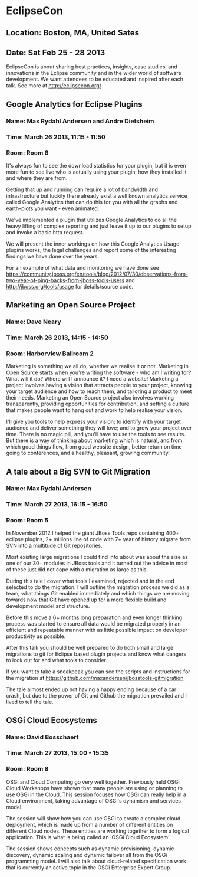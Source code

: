# EclipseCon
## Location: Boston, MA, United Sates
## Date: Sat Feb 25 - 28 2013

EclipseCon is about sharing best practices, insights, case studies,
and innovations in the Eclipse community and in the wider world of
software development. We want attendees to be educated and inspired
after each talk. See more at <http://eclipsecon.org/>


## Google Analytics for Eclipse Plugins
### Name: Max Rydahl Andersen and Andre Dietsheim
### Time: March 26 2013, 11:15 - 11:50
### Room: Room 6

It's always fun to see the download statistics for your plugin, but it
is even more fun to see live who is actually using your plugin, how
they installed it and where they are from.

Getting that up and running can require a lot of bandwidth and
infrastructure but luckily there already exist a well known analytics
service called Google Analytics that can do this for you with all the
graphs and earth-plots you want - even animated.

We've implemented a plugin that utilizes Google Analytics to do all
the heavy lifting of complex reporting and just leave it up to our
plugins to setup and invoke a basic http request.

We will present the inner workings on how this Google Analytics Usage
plugins works, the legal challenges and report some of the interesting
findings we have done over the years.

For an example of what data and monitoring we have done see
<https://community.jboss.org/en/tools/blog/2012/07/30/observations-from-two-year-of-ping-backs-from-jboss-tools-users>
and <http://jboss.org/tools/usage> for details/source code.

## Marketing an Open Source Project
### Name: Dave Neary
### Time: March 26 2013, 14:15 - 14:50
### Room: Harborview Ballroom 2

Marketing is something we all do, whether we realise it or not.
Marketing in Open Source starts when you're writing the software -
who am I writing for? What will it do? Where will I announce it? I
need a website! Marketing a project involves having a vision that
attracts people to your project, knowing your target audience and
how to reach them, and tailoring a product to meet their needs.
Marketing an Open Source project also involves working transparently,
providing opportunities for contribution, and setting a culture that
makes people want to hang out and work to help realise your vision.

I'll give you tools to help express your vision; to identify with
your target audience and deliver something they will love; and to
grow your project over time. There is no magic pill, and you'll have
to use the tools to see results. But there is a way of thinking
about marketing which is natural, and from which good things flow,
from good website design, better return on time going to conferences,
and a healthy, pleasant, growing community.

## A tale about a Big SVN to Git Migration
### Name: Max Rydahl Andersen
### Time: March 27 2013, 16:15 - 16:50
### Room: Room 5

In November 2012 I helped the giant JBoss Tools repo containing 400+
eclipse plugins, 2+ millions line of code with 7+ year of history
migrate from SVN into a multitude of Git repositories.

Most existing large migrations I could find info about was about the
size as one of our 30+ modules in JBoss tools and it turned out the
advice in most of these just did not cope with a migration as large as
this.

During this tale I cover what tools I examined, rejected and in the
end selected to do the migration. I will outline the migration process
we did as a team, what things Git enabled immediately and which things
we are moving towards now that Git have opened up for a more flexible
build and development model and structure.

Before this move a 6+ months long preparation and even longer thinking
process was started to ensure all data would be migrated properly in
an efficient and repeatable manner with as little possible impact on
developer productivity as possible.

After this talk you should be well prepared to do both small and large
migrations to git for Eclipse based plugin projects and know what
dangers to look out for and what tools to consider.

If you want to take a sneakpeak you can see the scripts and
instructions for the migration at
<https://github.com/maxandersen/jbosstools-gitmigration>

The tale almost ended up not having a happy ending because of a car
crash, but due to the power of Git and Github the migration prevailed
and I lived to tell the tale.


## OSGi Cloud Ecosystems
### Name: David Bosschaert
### Time: March 27 2013, 15:00 - 15:35
### Room: Room 8

OSGi and Cloud Computing go very well together. Previously held OSGi
Cloud Workshops have shown that many people are using or planning to use
OSGi in the Cloud. This session focuses how OSGi can really help in a
Cloud environment, taking advantage of OSGi's dynamism and services
model.

The session will show how you can use OSGi to create a complex cloud
deployment, which is made up from a number of different entities on
different Cloud nodes. These entities are working together to form a
logical application. This is what is being called an 'OSGi Cloud
Ecosystem'.

The session shows concepts such as dynamic provisioning, dynamic
discovery, dynamic scaling and dynamic failover all from the OSGi
programming model. I will also talk about cloud-related specification
work that is currently an active topic in the OSGi Enterprise Expert
Group.
